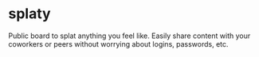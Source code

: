 splaty
======

Public board to splat anything you feel like. Easily share content with your coworkers or peers without worrying about logins, passwords, etc.

